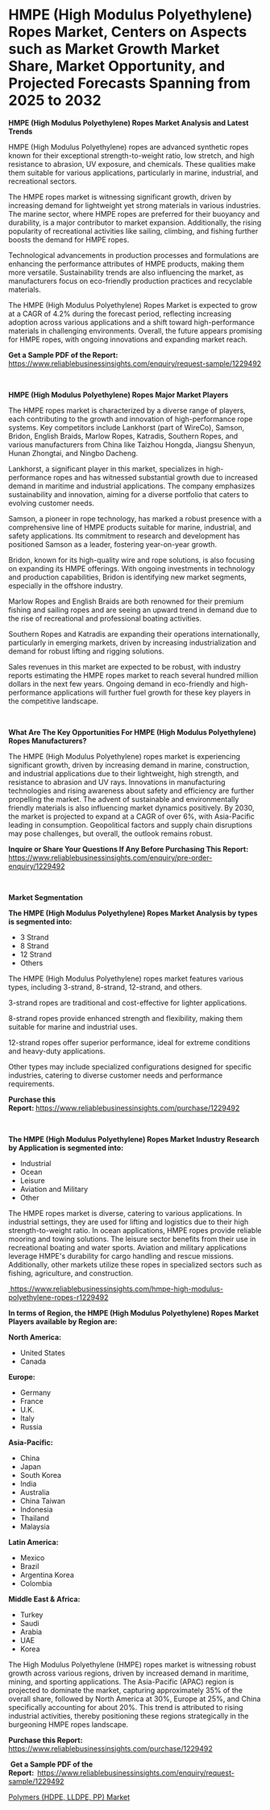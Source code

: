 <p><h1>HMPE (High Modulus Polyethylene) Ropes Market, Centers on Aspects such as Market Growth Market Share, Market Opportunity, and Projected Forecasts Spanning from 2025 to 2032</h1></p><p><strong>HMPE (High Modulus Polyethylene) Ropes Market Analysis and Latest Trends</strong></p>
<p><p>HMPE (High Modulus Polyethylene) ropes are advanced synthetic ropes known for their exceptional strength-to-weight ratio, low stretch, and high resistance to abrasion, UV exposure, and chemicals. These qualities make them suitable for various applications, particularly in marine, industrial, and recreational sectors.</p><p>The HMPE ropes market is witnessing significant growth, driven by increasing demand for lightweight yet strong materials in various industries. The marine sector, where HMPE ropes are preferred for their buoyancy and durability, is a major contributor to market expansion. Additionally, the rising popularity of recreational activities like sailing, climbing, and fishing further boosts the demand for HMPE ropes.</p><p>Technological advancements in production processes and formulations are enhancing the performance attributes of HMPE products, making them more versatile. Sustainability trends are also influencing the market, as manufacturers focus on eco-friendly production practices and recyclable materials.</p><p>The HMPE (High Modulus Polyethylene) Ropes Market is expected to grow at a CAGR of 4.2% during the forecast period, reflecting increasing adoption across various applications and a shift toward high-performance materials in challenging environments. Overall, the future appears promising for HMPE ropes, with ongoing innovations and expanding market reach.</p></p>
<p><strong>Get a Sample PDF of the Report:&nbsp;</strong> <a href="https://www.reliablebusinessinsights.com/enquiry/request-sample/1229492?utm_campaign=2301&utm_medium=2&utm_source=Github&utm_content=ia&utm_term=26032025&utm_id=hmpe-high-modulus-polyethylene-ropes">https://www.reliablebusinessinsights.com/enquiry/request-sample/1229492</a></p>
<p>&nbsp;</p>
<p><strong>HMPE (High Modulus Polyethylene) Ropes Major Market Players</strong></p>
<p><p>The HMPE ropes market is characterized by a diverse range of players, each contributing to the growth and innovation of high-performance rope systems. Key competitors include Lankhorst (part of WireCo), Samson, Bridon, English Braids, Marlow Ropes, Katradis, Southern Ropes, and various manufacturers from China like Taizhou Hongda, Jiangsu Shenyun, Hunan Zhongtai, and Ningbo Dacheng.</p><p>Lankhorst, a significant player in this market, specializes in high-performance ropes and has witnessed substantial growth due to increased demand in maritime and industrial applications. The company emphasizes sustainability and innovation, aiming for a diverse portfolio that caters to evolving customer needs.</p><p>Samson, a pioneer in rope technology, has marked a robust presence with a comprehensive line of HMPE products suitable for marine, industrial, and safety applications. Its commitment to research and development has positioned Samson as a leader, fostering year-on-year growth.</p><p>Bridon, known for its high-quality wire and rope solutions, is also focusing on expanding its HMPE offerings. With ongoing investments in technology and production capabilities, Bridon is identifying new market segments, especially in the offshore industry.</p><p>Marlow Ropes and English Braids are both renowned for their premium fishing and sailing ropes and are seeing an upward trend in demand due to the rise of recreational and professional boating activities. </p><p>Southern Ropes and Katradis are expanding their operations internationally, particularly in emerging markets, driven by increasing industrialization and demand for robust lifting and rigging solutions.</p><p>Sales revenues in this market are expected to be robust, with industry reports estimating the HMPE ropes market to reach several hundred million dollars in the next few years. Ongoing demand in eco-friendly and high-performance applications will further fuel growth for these key players in the competitive landscape.</p></p>
<p>&nbsp;</p>
<p><strong>What Are The Key Opportunities For HMPE (High Modulus Polyethylene) Ropes Manufacturers?</strong></p>
<p><p>The HMPE (High Modulus Polyethylene) ropes market is experiencing significant growth, driven by increasing demand in marine, construction, and industrial applications due to their lightweight, high strength, and resistance to abrasion and UV rays. Innovations in manufacturing technologies and rising awareness about safety and efficiency are further propelling the market. The advent of sustainable and environmentally friendly materials is also influencing market dynamics positively. By 2030, the market is projected to expand at a CAGR of over 6%, with Asia-Pacific leading in consumption. Geopolitical factors and supply chain disruptions may pose challenges, but overall, the outlook remains robust.</p></p>
<p><strong>Inquire or Share Your Questions If Any Before Purchasing This Report:</strong> <a href="https://www.reliablebusinessinsights.com/enquiry/pre-order-enquiry/1229492?utm_campaign=2301&utm_medium=2&utm_source=Github&utm_content=ia&utm_term=26032025&utm_id=hmpe-high-modulus-polyethylene-ropes">https://www.reliablebusinessinsights.com/enquiry/pre-order-enquiry/1229492</a></p>
<p>&nbsp;</p>
<p><strong>Market Segmentation</strong></p>
<p><strong>The HMPE (High Modulus Polyethylene) Ropes Market Analysis by types is segmented into:</strong></p>
<p><ul><li>3 Strand</li><li>8 Strand</li><li>12 Strand</li><li>Others</li></ul></p>
<p><p>The HMPE (High Modulus Polyethylene) ropes market features various types, including 3-strand, 8-strand, 12-strand, and others. </p><p>3-strand ropes are traditional and cost-effective for lighter applications. </p><p>8-strand ropes provide enhanced strength and flexibility, making them suitable for marine and industrial uses. </p><p>12-strand ropes offer superior performance, ideal for extreme conditions and heavy-duty applications. </p><p>Other types may include specialized configurations designed for specific industries, catering to diverse customer needs and performance requirements.</p></p>
<p><strong>Purchase this Report:&nbsp;</strong><a href="https://www.reliablebusinessinsights.com/purchase/1229492?utm_campaign=2301&utm_medium=2&utm_source=Github&utm_content=ia&utm_term=26032025&utm_id=hmpe-high-modulus-polyethylene-ropes">https://www.reliablebusinessinsights.com/purchase/1229492</a></p>
<p>&nbsp;</p>
<p><strong>The HMPE (High Modulus Polyethylene) Ropes Market Industry Research by Application is segmented into:</strong></p>
<p><ul><li>Industrial</li><li>Ocean</li><li>Leisure</li><li>Aviation and Military</li><li>Other</li></ul></p>
<p><p>The HMPE ropes market is diverse, catering to various applications. In industrial settings, they are used for lifting and logistics due to their high strength-to-weight ratio. In ocean applications, HMPE ropes provide reliable mooring and towing solutions. The leisure sector benefits from their use in recreational boating and water sports. Aviation and military applications leverage HMPE's durability for cargo handling and rescue missions. Additionally, other markets utilize these ropes in specialized sectors such as fishing, agriculture, and construction.</p></p>
<p><a href="https://www.reliablebusinessinsights.com/hmpe-high-modulus-polyethylene-ropes-r1229492?utm_campaign=2301&utm_medium=2&utm_source=Github&utm_content=ia&utm_term=26032025&utm_id=hmpe-high-modulus-polyethylene-ropes">&nbsp;https://www.reliablebusinessinsights.com/hmpe-high-modulus-polyethylene-ropes-r1229492</a></p>
<p><strong>In terms of Region, the HMPE (High Modulus Polyethylene) Ropes Market Players available by Region are:</strong></p>
<p>
    <p> <strong> North America: </strong>
        <ul>
            <li>United States</li>
            <li>Canada</li>
        </ul>
        </p> 
    <p> <strong> Europe: </strong>
        <ul>
            <li>Germany</li>
            <li>France</li>
            <li>U.K.</li>
            <li>Italy</li>
            <li>Russia</li>
        </ul>
        </p> 
    <p> <strong> Asia-Pacific: </strong>
        <ul>
            <li>China</li>
            <li>Japan</li>
            <li>South Korea</li>
            <li>India</li>
            <li>Australia</li>
            <li>China Taiwan</li>
            <li>Indonesia</li>
            <li>Thailand</li>
            <li>Malaysia</li>
        </ul>
        </p> 
    <p> <strong> Latin America: </strong>
        <ul>
            <li>Mexico</li>
            <li>Brazil</li>
            <li>Argentina Korea</li>
            <li>Colombia</li>
        </ul>
        </p> 
    <p> <strong> Middle East & Africa: </strong>
        <ul>
            <li>Turkey</li>
            <li>Saudi</li>
            <li>Arabia</li>
            <li>UAE</li>
            <li>Korea</li>
        </ul>
    </p>
    </p>
<p><p>The High Modulus Polyethylene (HMPE) ropes market is witnessing robust growth across various regions, driven by increased demand in maritime, mining, and sporting applications. The Asia-Pacific (APAC) region is projected to dominate the market, capturing approximately 35% of the overall share, followed by North America at 30%, Europe at 25%, and China specifically accounting for about 20%. This trend is attributed to rising industrial activities, thereby positioning these regions strategically in the burgeoning HMPE ropes landscape.</p></p>
<p><strong>Purchase this Report: </strong><a href="https://www.reliablebusinessinsights.com/purchase/1229492?utm_campaign=2301&utm_medium=2&utm_source=Github&utm_content=ia&utm_term=26032025&utm_id=hmpe-high-modulus-polyethylene-ropes">https://www.reliablebusinessinsights.com/purchase/1229492</a></p>
<p>&nbsp;<strong>Get a Sample PDF of the Report:&nbsp;&nbsp;</strong><a href="https://www.reliablebusinessinsights.com/enquiry/request-sample/1229492?utm_campaign=2301&utm_medium=2&utm_source=Github&utm_content=ia&utm_term=26032025&utm_id=hmpe-high-modulus-polyethylene-ropes">https://www.reliablebusinessinsights.com/enquiry/request-sample/1229492</a></p>
<p><strong></strong></p>
<p><p><a href="https://github.com/kbollin866/Market-Research-Report-List-1/blob/main/polymers-hdpe-lldpe-pp-market.md?utm_campaign=2301&utm_medium=2&utm_source=Github&utm_content=ia&utm_term=26032025&utm_id=hmpe-high-modulus-polyethylene-ropes">Polymers (HDPE, LLDPE, PP) Market</a></p></p>